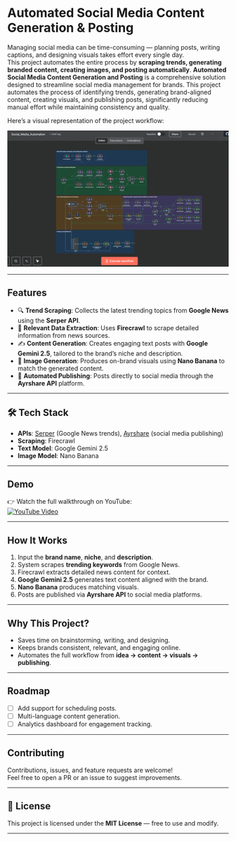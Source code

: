 #  Automated Social Media Content Generation & Posting

Managing social media can be time-consuming — planning posts, writing captions, and designing visuals takes effort every single day.  
This project automates the entire process by **scraping trends, generating branded content, creating images, and posting automatically**.
**Automated Social Media Content Generation and Posting** is a comprehensive solution designed to streamline social media management for brands. This project automates the process of identifying trends, generating brand-aligned content, creating visuals, and publishing posts, significantly reducing manual effort while maintaining consistency and quality.


Here’s a visual representation of the project workflow:

![Project Workflow](social_media.png)

---

##  Features

- 🔍 **Trend Scraping**: Collects the latest trending topics from **Google News** using the **Serper API**.  
- 📰 **Relevant Data Extraction**: Uses **Firecrawl** to scrape detailed information from news sources.  
- ✍️ **Content Generation**: Creates engaging text posts with **Google Gemini 2.5**, tailored to the brand’s niche and description.  
- 🎨 **Image Generation**: Produces on-brand visuals using **Nano Banana** to match the generated content.  
- 📢 **Automated Publishing**: Posts directly to social media through the **Ayrshare API** platform.  

---

## 🛠 Tech Stack

- **APIs**: [Serper](https://serper.dev/) (Google News trends), [Ayrshare](https://app.ayrshare.com/api) (social media publishing)  
- **Scraping**: Firecrawl  
- **Text Model**: Google Gemini 2.5  
- **Image Model**: Nano Banana  

---

##  Demo

👉 Watch the full walkthrough on YouTube:  
[![YouTube Video](https://img.shields.io/badge/Watch-Demo-red?logo=youtube)](https://youtu.be/Op_1fnW4cnI)

---

##  How It Works

1. Input the **brand name**, **niche**, and **description**.  
2. System scrapes **trending keywords** from Google News.  
3. Firecrawl extracts detailed news content for context.  
4. **Google Gemini 2.5** generates text content aligned with the brand.  
5. **Nano Banana** produces matching visuals.  
6. Posts are published via **Ayrshare API** to social media platforms.  

---

##  Why This Project?

- Saves time on brainstorming, writing, and designing.  
- Keeps brands consistent, relevant, and engaging online.  
- Automates the full workflow from **idea → content → visuals → publishing**.  

---

##  Roadmap

- [ ] Add support for scheduling posts.  
- [ ] Multi-language content generation.  
- [ ] Analytics dashboard for engagement tracking.  

---

##  Contributing

Contributions, issues, and feature requests are welcome!  
Feel free to open a PR or an issue to suggest improvements.  

---

## 📜 License

This project is licensed under the **MIT License** — free to use and modify.  

---
